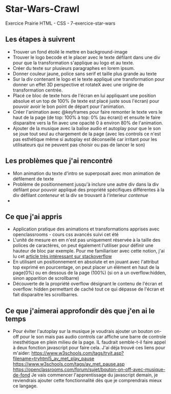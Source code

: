 # Star-Wars-Crawl
Exercice Prairie HTML - CSS - 7-exercice-star-wars

## Les étapes à suivrent

* Trouver un fond étoilé le mettre en background-image
* Trouver le logo becode et le placer avec le texte défilant dans une div pour que la transformation s'applique au logo et au texte.
* Créer du texte sur plusieurs paragraphes en lorem ipsum.
* Donner couleur jaune, police sans serif et taille plus grande au texte
* Sur la div contenant le logo et le texte appliqué une transformation pour donner un effet 3D perspective et rotateX avec une origine de transformation centrée.
* Placé ce bloc de texte hors de l'écran en lui appliquant une position absolue et un top de 100% (le texte est placé juste sous l'écran) pour pouvoir avoir le bon point de départ pour l'animation.
* Créer l'animation avec @keyframes pour faire remonter le texte vers le haut de la page (de top: 100% à top: 0% (au écran)) et ensuite le faire disparaitre vers la fin avec une opacité 0 à environ 80% de l'animation.
* Ajouter de la musique avec la balise audio et autoplay pour que le son se joue tout seul au chargement de la page (avec les controls ce n'est pas esthétique même si autoplay est déconseillé car irritant pour les utilisateurs qui ne peuvent pas choisir ou pas de lancer le son)

## Les problèmes que j'ai rencontré

* Mon animation du texte d'intro se superposait avec mon animation de défilement de texte
* Problème de positionnement jusqu'à inclure une autre div dans la div défilant pour pouvoir appliqué des propriété spécifiques différentes à la div défilant *conteneur* et la div se trouvant à l'interieur *contenue*
*

## Ce que j'ai appris

* Application pratique des animations et transformations apprises avec openclassrooms - cours css avancés suivi cet été
* L'unité de mesure en em n'est pas uniquement réservée à la taille des polices de caractères, on peut également l'utiliser pour définir une hauteur de bloc par exemple. Pour me familiariser avec cette notion, j'ai lu cet [article très intéressant sur stackoverflow](https://stackoverflow.com/questions/609517/why-em-instead-of-px)
* En utilisant un positionnement en absolute et en jouant avec l'attribut top exprimé en pourcentage, on peut placer un élément en haut de la page(0%) ou en dessous de la page (100%) (si on a un overflow:hidden, sinon apparition de scrollbarre)
* Découverte de la propriété overflow désignant le contenu de l'écran et overflow: hidden permettant de caché tout ce qui dépasse de l'écran et fait disparaitre les scrollbarres.


## Ce que j'aimerai approfondir dès que j'en ai le temps

* Pour éviter l'autoplay sur la musique je voudrais ajouter un bouton on-off pour le son mais pas audio controls car affiche une barre de controle inesthétique en plein milieu de la page.
IL faudrait semble-t-il faire appel à deux fonction javascript pour faire cela. J'ai déja trouvé ces liens pour m'aider:
https://www.w3schools.com/tags/tryit.asp?filename=tryhtml5_av_met_play_pause
https://www.w3schools.com/tags/av_met_pause.asp
https://openclassrooms.com/forum/sujet/bouton-on-off-avec-musique-de-fond
Je vais commencer l'apprentissage du javascript demain, je reviendrais ajouter cette fonctionnalité dès que je comprendrais mieux ce langage.


